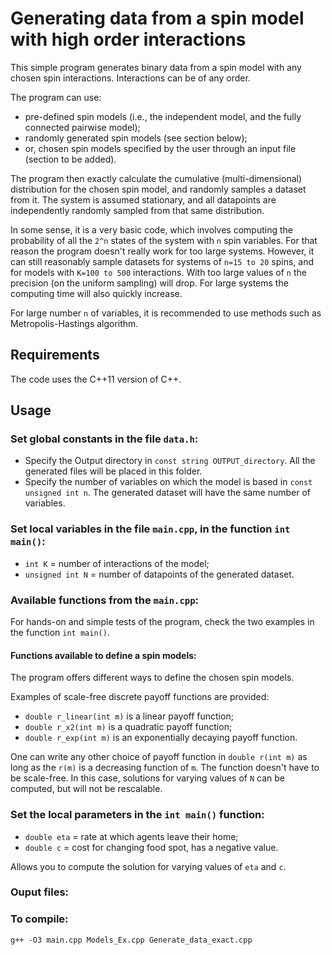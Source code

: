 # Generating data from a spin model with high order interactions

This simple program generates binary data from a spin model with any chosen spin interactions. Interactions can be of any order.

The program can use: 
 - pre-defined spin models (i.e., the independent model, and the fully connected pairwise model);
 - randomly generated spin models (see section below);
 - or, chosen spin models specified by the user through an input file (section to be added).

The program then exactly calculate the cumulative (multi-dimensional) distribution for the chosen spin model, and randomly samples a dataset from it.
The system is assumed stationary, and all datapoints are independently randomly sampled from that same distribution.

In some sense, it is a very basic code, which involves computing the probability of all the `2^n` states of the system with `n` spin variables.
For that reason the program doesn't really work for too large systems. However, it can still reasonably sample datasets for systems of `n=15 to 20` spins, and for models with `K=100 to 500` interactions. 
With too large values of `n` the precision (on the uniform sampling) will drop.
For large systems the computing time will also quickly increase.

For large number `n` of variables, it is recommended to use methods such as Metropolis-Hastings algorithm. 

## Requirements

The code uses the C++11 version of C++.

## Usage

### Set global constants in the file `data.h`:

 - Specify the Output directory in `const string OUTPUT_directory`. All the generated files will be placed in this folder.
 - Specify the number of variables on which the model is based in `const unsigned int n`. The generated dataset will have the same number of variables.

### Set local variables in the file `main.cpp`, in the function `int main()`:

 - `int K` = number of interactions of the model;
 - `unsigned int N` = number of datapoints of the generated dataset.

### Available functions from the `main.cpp`:

For hands-on and simple tests of the program, check the two examples in the function `int main()`.

#### Functions available to define a spin models:

The program offers different ways to define the chosen spin models. 

Examples of scale-free discrete payoff functions are provided:
 - `double r_linear(int m)` is a linear payoff function;
 - `double r_x2(int m)` is a quadratic payoff function;
 - `double r_exp(int m)` is an exponentially decaying payoff function.

One can write any other choice of payoff function in `double r(int m)` as long as the `r(m)` is a decreasing function of `m`. 
The function doesn't have to be scale-free. In this case, solutions for varying values of `N` can be computed, but will not be rescalable.

### Set the local parameters in the `int main()` function:

 - `double eta` = rate at which agents leave their home;
 - `double c` = cost for changing food spot, has a negative value.

Allows you to compute the solution for varying values of `eta` and `c`.

### Ouput files:

### To compile:

`g++ -O3 main.cpp Models_Ex.cpp Generate_data_exact.cpp`

